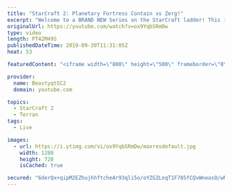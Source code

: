 ```yaml
---
title: "StarCraft 2: Planetary Fortress Contain vs Zerg!"
excerpt: "Welcome to a BRAND NEW Series on the StarCraft ladder! This is the \"Mass Marines to Grandmaster\" challenge, where the only attacking unit that I'm allowed to make is Marines - and that's it! I am allowed to make Medivacs just so that the gaemplay is not too monotonous, but I believe I could even make"
originalUrl: https://youtube.com/watch?v=ox9YqbSRmDw
type: video
length: PT42M49S
publishedDateTime: 2019-09-30T11:31:05Z
heat: 53

featuredContent: "<iframe width=\"800\" height=\"500\" frameborder=\"0\" src=\"https://www.youtube.com/embed/ox9YqbSRmDw\" allow=\"accelerometer; autoplay; encrypted-media; gyroscope; picture-in-picture\" allowfullscreen></iframe>"

provider:
  name: BeastyqtSC2
  domain: youtube.com

topics:
  - StarCraft 2
  - Terran
tags:
  - Live

images:
  - url: https://i.ytimg.com/vi/ox9YqbSRmDw/maxresdefault.jpg
    width: 1280
    height: 720
    isCached: true

secured: "6derQx+qipM2EZhujhhftcheAr93qli5o/oYZGZLnqT1F785fCQvWneasO/wNUnGFiki1CHaVcgW5JVs1Lco4W2UIU6xp4SE1g2u7fszbSnR0eLeN0HZ8qru9yPz7njcbkVeoUFgVWqBBGoNIMDC5pdEhZtp1oqUfQg8ktdx+1xp93d7p5S8+2iP0K6KjDwTnUMnB+YxOGacbHJTC9Mmu197Es6xVuoap9LlqDaeY6wLTS3FyPv7JS8nl0w+kvwV9w/d0NTGlIlYABjgnesFyF+mxNC1Wlry9e0sb5ik1lwUSx2WjClk0flwFXt+vECgyH1vqxkXBP0IJcIfZCYhODd4nqsjK6Wz5rLptVuAw62bVbPkW7k6Rs6OY/EbGpMbD2prOIFP1LGd5RnhPqCkTBDOE0/jDIooWnlCS+5sx+I=;V2YiuZaxVnEvYTijOMTOdw=="
---
```


